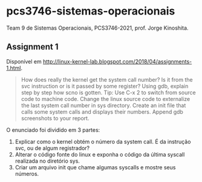 # pcs3746-sistemas-operacionais

Team 9 de Sistemas Operacionais, PCS3746-2021, prof. Jorge Kinoshita.

## Assignment 1

Disponível em http://linux-kernel-lab.blogspot.com/2018/04/assignments-1.html.

> How does really the kernel get the system call number? Is it from the svc instruction or is it passed by some register? Using gdb, explain step by step how scno is gotten. Tip: Use C-x 2 to switch from source code to machine code. Change the linux source code to externalize the last system call number in sys directory. Create an init file that calls some system calls and displays their numbers. Append gdb screenshots to your report.

O enunciado foi dividido em 3 partes:
1. Explicar como o kernel obtém o número da system call. É da instrução svc, ou de algum registrador?
2. Alterar o código fonte do linux e exponha o código da última syscall realizada no diretório sys.
3. Criar um arquivo init que chame algumas syscalls e mostre seus números.
